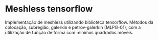 # Meshless tensorflow

Implementação de meshless utilizando biblioteca tensorflow. Métodos da colocação, subregião, galerkin e petrov-galerkin (MLPG-01), com a utilização de função de forma com mínimos quadrados móveis. 